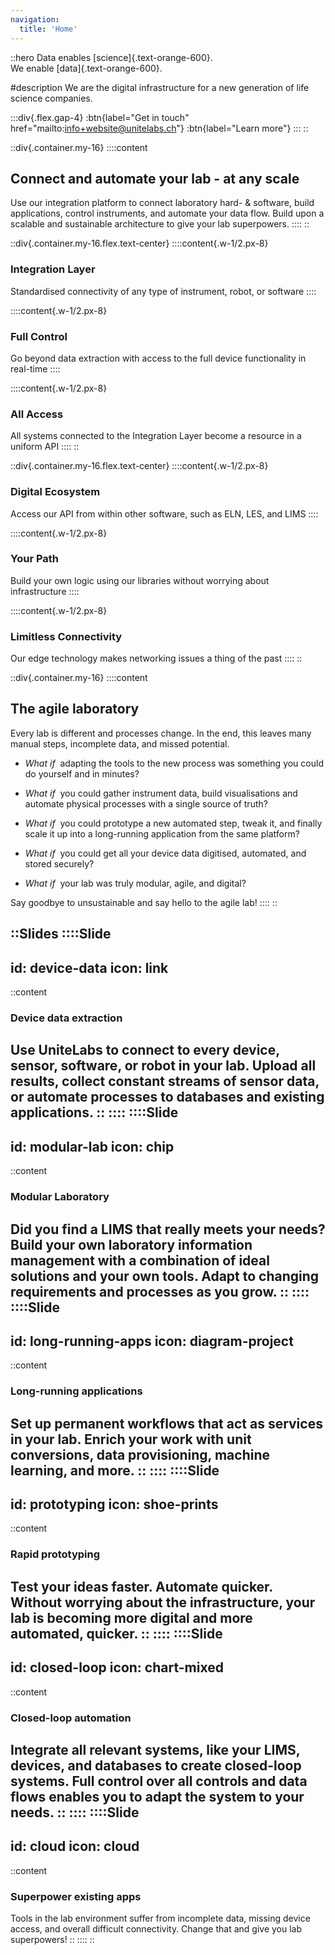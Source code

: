 ```yaml
---
navigation:
  title: 'Home'
---
```


::hero
Data enables [science]{.text-orange-600}.  
We enable [data]{.text-orange-600}.

#description
We are the digital infrastructure for a new generation of life science companies.

:::div{.flex.gap-4}
:btn{label="Get in touch" href="mailto:info+website@unitelabs.ch"}
:btn{label="Learn more"}
:::
::

::div{.container.my-16}
::::content
## Connect and automate your lab - at any scale

Use our integration platform to connect laboratory hard- & software, build applications, control instruments, and automate your data flow. Build upon a scalable and sustainable architecture to give your lab superpowers.
::::
::

::div{.container.my-16.flex.text-center}
::::content{.w-1/2.px-8}
### Integration Layer

Standardised connectivity of any type of instrument, robot, or software
::::

::::content{.w-1/2.px-8}
### Full Control

Go beyond data extraction with access to the full device functionality in real-time
::::

::::content{.w-1/2.px-8}
### All Access

All systems connected to the Integration Layer become a resource in a uniform API
::::
::

::div{.container.my-16.flex.text-center}
::::content{.w-1/2.px-8}
### Digital Ecosystem

Access our API from within other software, such as ELN, LES, and LIMS
::::

::::content{.w-1/2.px-8}
### Your Path

Build your own logic using our libraries without worrying about infrastructure
::::

::::content{.w-1/2.px-8}
### Limitless Connectivity

Our edge technology makes networking issues a thing of the past
::::
::

::div{.container.my-16}
::::content
## The agile laboratory

Every lab is different and processes change. In the end, this leaves many manual steps, incomplete data, and missed potential.

- *What if* &nbsp;adapting the tools to the new process was something you could do yourself and in minutes?

- *What if* &nbsp;you could gather instrument data, build visualisations and automate physical processes with a single source of truth?

- *What if* &nbsp;you could prototype a new automated step, tweak it, and finally scale it up into a long-running application from the same platform?

- *What if* &nbsp;you could get all your device data digitised, automated, and stored securely?

- *What if* &nbsp;your lab was truly modular, agile, and digital?

Say goodbye to unsustainable and say hello to the agile lab!
::::
::

::Slides
::::Slide
---
id: device-data
icon: link
---
::content
### Device data extraction

Use UniteLabs to connect to every device, sensor, software, or robot in your lab. Upload all results, collect constant streams of sensor data, or automate processes to databases and existing applications.
::
::::
::::Slide
---
id: modular-lab
icon: chip
---
::content
### Modular Laboratory

Did you find a LIMS that really meets your needs? Build your own laboratory information management with a combination of ideal solutions and your own tools. Adapt to changing requirements and processes as you grow.
::
::::
::::Slide
---
id: long-running-apps
icon: diagram-project
---
::content
### Long-running applications

Set up permanent workflows that act as services in your lab. Enrich your work with unit conversions, data provisioning, machine learning, and more.
::
::::
::::Slide
---
id: prototyping
icon: shoe-prints
---
::content
### Rapid prototyping

Test your ideas faster. Automate quicker. Without worrying about the infrastructure, your lab is becoming more digital and more automated, quicker.
::
::::
::::Slide
---
id: closed-loop
icon: chart-mixed
---
::content
### Closed-loop automation

Integrate all relevant systems, like your LIMS, devices, and databases to create closed-loop systems. Full control over all controls and data flows enables you to adapt the system to your needs. 
::
::::
::::Slide
---
id: cloud
icon: cloud
---
::content
### Superpower existing apps

Tools in the lab environment suffer from incomplete data, missing device access, and overall difficult connectivity. Change that and give you lab superpowers!
::
::::
::
